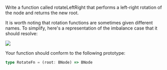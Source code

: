 Write a function called rotateLeftRight that performs a left-right rotation of the node and returns the new root.

It is worth noting that rotation functions are sometimes given different names. To simplify, here's a representation of the imbalance case that it should resolve:

![](https://i.imgur.com/zmnIXHk.png)

Your function should conform to the following prototype:

```typescript
type RotateFn = (root: BNode) => BNode
```
